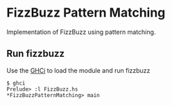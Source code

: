 # FizzBuzz Pattern Matching
Implementation of FizzBuzz using pattern matching.

## Run fizzbuzz
Use the [GHCi](http://downloads.haskell.org/~ghc/latest/docs/html/users_guide/ghci.html) to load the module and run fizzbuzz
```
$ ghci
Prelude> :l FizzBuzz.hs
*FizzBuzzPatternMatching> main
```